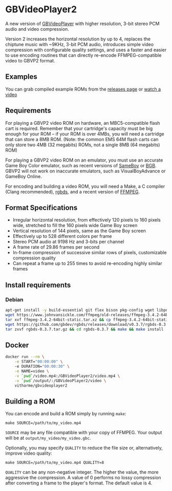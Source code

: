 # GBVideoPlayer2
A new version of [GBVideoPlayer](https://github.com/LIJI32/GBVideoPlayer) with higher resolution, 3-bit stereo PCM audio and video compression.

Version 2 increases the horizontal resolution by up to 4, replaces the chiptune music with ~9KHz, 3-bit PCM audio, introduces simple video compression with configurable quality settings, and uses a faster and easier to use encoding routines that can directly re-encode FFMPEG-compatible video to GBVP2 format.

## Examples

You can grab compiled example ROMs from the [releases page](https://github.com/LIJI32/GBVideoPlayer2/releases) or [watch a video](https://youtu.be/iDd_aqpLf5Q)

## Requirements

For playing a GBVP2 video ROM on hardware, an MBC5-compatible flash cart is required. Remember that your cartridge's capacity must be big enough for your ROM – if your ROM is over 4MBs, you will need a cartridge that can store a 8MB ROM. (Note: the common EMS 64M flash carts can only store two 4MB (32 megabits) ROMs, not a single 8MB (64 megabits) ROM)

For playing a GBVP2 video ROM on an emulator, you must use an accurate Game Boy Color emulator, such as recent versions of [SameBoy](https://sameboy.github.io) or [BGB](http://bgb.bircd.org). GBVP2 will not work on inaccurate emulators, such as VisualBoyAdvance or GameBoy Online.

For encoding and building a video ROM, you will need a Make, a C compiler (Clang recommended), [rgbds](https://github.com/rednex/rgbds/releases/), and a recent version of [FFMPEG](http://ffmpeg.org/).

## Format Specifications

* Irregular horizontal resolution, from effectively 120 pixels to 160 pixels wide, stretched to fill the 160 pixels wide Game Boy screen
* Vertical resolution of 144 pixels, same as the Game Boy screen
* Effectively up to 528 different colors per frame
* Stereo PCM audio at 9198 Hz and 3-bits per channel
* A frame rate of 29.86 frames per second
* In-frame compression of successive similar rows of pixels, customizable compression quality
* Can repeat a frame up to 255 times to avoid re-encoding highly similar frames

## Install requirements
### Debian
```bash
apt-get install -y build-essential git flex bison pkg-config wget libpng-dev
wget https://www.johnvansickle.com/ffmpeg/old-releases/ffmpeg-3.4.2-64bit-static.tar.xz
tar xvf ffmpeg-3.4.2-64bit-static.tar.xz && cp ffmpeg-3.4.2-64bit-static/ffmpeg /usr/local/bin/
wget https://github.com/gbdev/rgbds/releases/download/v0.3.7/rgbds-0.3.7.tar.gz
tar zxvf rgbds-0.3.7.tar.gz && cd rgbds-0.3.7 && make && make install
```

## Docker
```bash
docker run --rm \
	-e START="00:00:00" \ 
	-e DURATION="00:00:30" \
	-e NAME=video \
	-v `pwd`/video.mp4:/GBVideoPlayer2/video.mp4 \
	-v `pwd`/output/:/GBVideoPlayer2/video \
	vitharme/gbvideoplayer2
```

## Building a ROM

You can encode and build a ROM simply by running `make`:

```
make SOURCE=/path/to/my_video.mp4
```

`SOURCE` may be any file compatible with your copy of FFMPEG. Your output will be at `output/my_video/my_video.gbc`.

Optionally, you may specify `QUALITY` to reduce the file size or, alternatively, improve video quality:

```
make SOURCE=/path/to/my_video.mp4 QUALITY=8
```

`QUALITY` can be any non-negative integer. The higher the value, the more aggressive the compression. A value of 0 performs no lossy compression after converting a frame to the player's format. The default value is 4.
